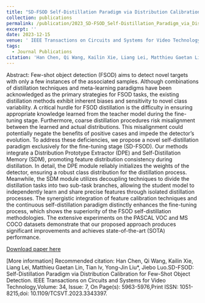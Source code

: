 ```yaml
---
title: "SD-FSOD Self-Distillation Paradigm via Distribution Calibration for Few-Shot Object Detection"
collection: publications
permalink: /publication/2023_SD-FSOD_Self-Distillation_Paradigm_via_Distribution_Calibration_for_Few-Shot_Object_Detection
excerpt: ''
date: 2023-12-15
venue: ' IEEE Transactions on Circuits and Systems for Video Technology '
tags:
  - Journal Publications
citation: 'Han Chen, Qi Wang, Kailin Xie, Liang Lei, Matthieu Gaetan Lin, Tian lv, Yong-Jin Liu*, Jiebo Luo.SD-FSOD: Self-Distillation Paradigm via Distribution Calibration for Few-Shot Object Detection. IEEE Transactions on Circuits and Systems for Video Technology,Volume: 34, Issue: 7, On Page(s): 5963-5976,Print ISSN: 1051-8215,doi: 10.1109/TCSVT.2023.3343397.'
---
```


Abstract: Few-shot object detection (FSOD) aims to detect novel targets with only a few instances of the associated samples. Although combinations of distillation techniques and meta-learning paradigms have been acknowledged as the primary strategies for FSOD tasks, the existing distillation methods exhibit inherent biases and sensitivity to novel class variability. A critical hurdle for FSOD distillation is the difficulty in ensuring appropriate knowledge learned from the teacher model during the fine-tuning stage. Furthermore, coarse distillation procedures risk misalignment between the learned and actual distributions. This misalignment could potentially negate the benefits of positive cases and impede the detector’s evolution. To address these deficiencies, we propose a novel self-distillation paradigm exclusively for the fine-tuning stage (SD-FSOD). Our methods integrate a Distribution Prototype Extractor (DPE) and Self-Distillation Memory (SDM), promoting feature distribution consistency during distillation. In detail, the DPE module reliably initializes the weights of the detector, ensuring a robust class distribution for the distillation process. Meanwhile, the SDM module utilizes decoupling techniques to divide the distillation tasks into two sub-task branches, allowing the student model to independently learn and share precise features through isolated distillation processes. The synergistic integration of feature calibration techniques and the continuous self-distillation paradigm distinctly enhances the fine-tuning process, which shows the superiority of the FSOD self-distillation methodologies. The extensive experiments on the PASCAL VOC and MS COCO datasets demonstrate that our proposed approach produces significant improvements and achieves state-of-the-art (SOTA) performance.



[Download paper here](http://yongjinliu.github.io/files/2023_SD-FSOD_Self-Distillation_Paradigm_via_Distribution_Calibration_for_Few-Shot_Object_Detection.pdf)

[More information]
Recommended citation: Han Chen, Qi Wang, Kailin Xie, Liang Lei, Matthieu Gaetan Lin, Tian lv, Yong-Jin Liu*, Jiebo Luo.SD-FSOD: Self-Distillation Paradigm via Distribution Calibration for Few-Shot Object Detection. IEEE Transactions on Circuits and Systems for Video Technology,Volume: 34, Issue: 7, On Page(s): 5963-5976,Print ISSN: 1051-8215,doi: 10.1109/TCSVT.2023.3343397.



